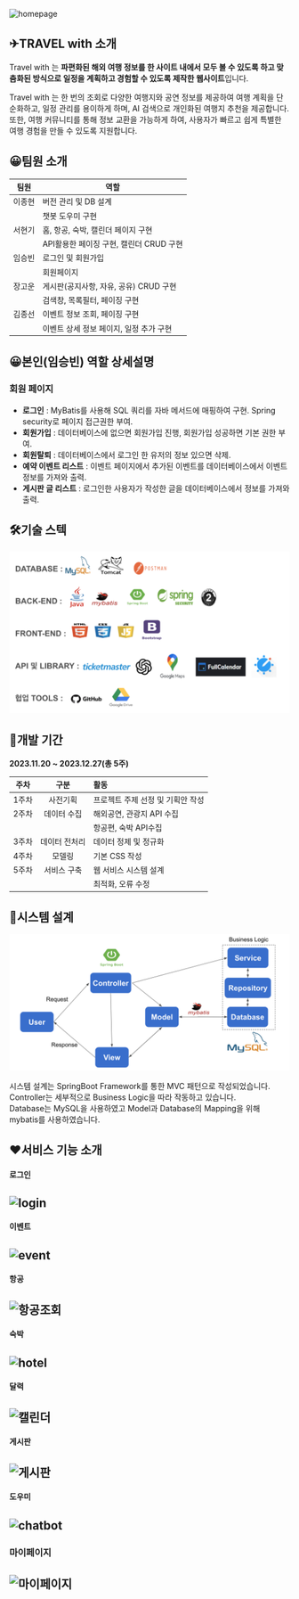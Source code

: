 ![homepage](readme/homepage.png)

## ✈**TRAVEL with 소개**


Travel with 는 **파편화된 해외 여행 정보를 한 사이트 내에서 모두 볼 수 있도록 하고 맞춤화된 방식으로 일정을 계획하고 경험할 수 있도록 제작한 웹사이트**입니다.


Travel with 는 한 번의 조회로 다양한 여행지와 공연 정보를 제공하여 여행 계획을 단순화하고, 일정 관리를 용이하게 하며, AI 검색으로 개인화된 여행지 추천을 제공합니다. 또한, 여행 커뮤니티를 통해 정보 교환을 가능하게 하여, 사용자가 빠르고 쉽게 특별한 여행 경험을 만들 수 있도록 지원합니다.

## 😀**팀원 소개**

|팀원|역할|
|------|---|
|이종현|버전 관리 및 DB 설계|
||챗봇 도우미 구현|
|서현기|홈, 항공, 숙박, 캘린더 페이지 구현|
||API활용한 페이징 구현, 캘린더 CRUD 구현|
|임승빈|로그인 및 회원가입|
||회원페이지|
|장고운|게시판(공지사항, 자유, 공유) CRUD 구현|
||검색창, 목록필터, 페이징 구현|
|김종선|이벤트 정보 조회, 페이징 구현|
||이벤트 상세 정보 페이지, 일정 추가 구현|

## 😀**본인(임승빈) 역할 상세설명**
### 회원 페이지
- __로그인__ : MyBatis를 사용해 SQL 쿼리를 자바 메서드에 매핑하여 구현. Spring security로 페이지 접근권한 부여.
- __회원가입__ : 데이터베이스에 없으면 회원가입 진행, 회원가입 성공하면 기본 권한 부여.
- __회원탈퇴__ : 데이터베이스에서 로그인 한 유저의 정보 있으면 삭제.
- __예약 이벤트 리스트__ :  이벤트 페이지에서 추가된 이벤트를 데이터베이스에서 이벤트 정보를 가져와 출력.
- __게시판 글 리스트__ : 로그인한 사용자가 작성한 글을 데이터베이스에서 정보를 가져와 출력.
  

## 🛠**기술 스텍**

![skillstec](readme/skillstec.png)



## 📆**개발 기간**

**2023.11.20 ~ 2023.12.27(총 5주)**

|주차 |구분 |활동|
|:----:|:----:|:----|
|1주차|사전기획   |  프로젝트 주제 선정 및 기획안 작성  | 
|2주차|데이터 수집   |  해외공연, 관광지 API 수집  |  
||   |  항공편, 숙박 API수집  |
|3주차|데이터 전처리   |  데이터 정제 및 정규화  |  
|4주차|모델링   |  기본  CSS 작성  |  
|5주차|서비스 구축   |  웹 서비스 시스템 설계| 
|||최적화, 오류 수정| 


## 🔄**시스템 설계**

![mvc패턴](readme/mvc패턴.png)

시스템 설계는 SpringBoot Framework를 통한 MVC 패턴으로 작성되었습니다.
<br/>Controller는 세부적으로 Business Logic을 따라 작동하고 있습니다.
<br/>Database는 MySQL을 사용하였고 Model과 Database의 Mapping을 위해 mybatis를 사용하였습니다.
## ❤**서비스 기능 소개**

#### 로그인
![login](readme/login.gif)
---

#### 이벤트
![event](readme/event.gif)
---

#### 항공
![항공조회](readme/항공조회.gif)
---

#### 숙박
![hotel](readme/hotel.gif)
---

#### 달력
![캘린더](readme/캘린더.gif)
---

#### 게시판
![게시판](readme/게시판.gif)
---

#### 도우미
![chatbot](readme/chatbot.gif)
---

### 마이페이지
![마이페이지](readme/마이페이지.gif)
---
